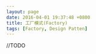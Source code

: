 ```yaml
---
layout: page
date: 2016-04-01 19:37:48 +0800 
title: 工厂模式(Factory)
tags: [Factory, Design Patten]
---
```


//TODO